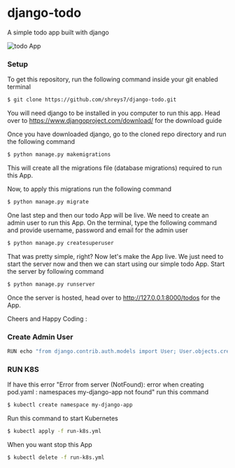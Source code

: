# django-todo
A simple todo app built with django

![todo App](https://raw.githubusercontent.com/shreys7/django-todo/develop/staticfiles/todoApp.png)
### Setup
To get this repository, run the following command inside your git enabled terminal
```bash
$ git clone https://github.com/shreys7/django-todo.git
```
You will need django to be installed in you computer to run this app. Head over to https://www.djangoproject.com/download/ for the download guide

Once you have downloaded django, go to the cloned repo directory and run the following command

```bash
$ python manage.py makemigrations
```

This will create all the migrations file (database migrations) required to run this App.

Now, to apply this migrations run the following command
```bash
$ python manage.py migrate
```

One last step and then our todo App will be live. We need to create an admin user to run this App. On the terminal, type the following command and provide username, password and email for the admin user
```bash
$ python manage.py createsuperuser
```

That was pretty simple, right? Now let's make the App live. We just need to start the server now and then we can start using our simple todo App. Start the server by following command

```bash
$ python manage.py runserver
```

Once the server is hosted, head over to http://127.0.0.1:8000/todos for the App.

Cheers and Happy Coding :

### Create Admin User
```bash
RUN echo "from django.contrib.auth.models import User; User.objects.create_superuser('<user_admin>', '<admin_email>', '<admin_pass>')" | python manage.py shell
```
### RUN K8S
If have this error "Error from server (NotFound): error when creating pod.yaml : namespaces my-django-app not found"
run this command
```bash
$ kubectl create namespace my-django-app
```
Run this command to start Kubernetes
```bash
$ kubectl apply -f run-k8s.yml
```
When you want stop this App
```bash
$ kubectl delete -f run-k8s.yml
```
